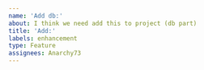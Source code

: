 ```yaml
---
name: 'Add db:'
about: I think we need add this to project (db part)
title: 'Add:'
labels: enhancement
type: Feature
assignees: Anarchy73
---
```


